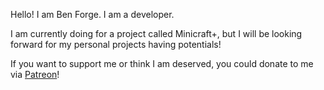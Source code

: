 Hello! I am Ben Forge. I am a developer.

I am currently doing for a project called Minicraft+, but I will be looking forward for my personal projects having potentials!

If you want to support me or think I am deserved, you could donate to me via [Patreon](https://patreon.com/benforge0022?utm_medium=clipboard_copy&utm_source=copyLink&utm_campaign=creatorshare_creator&utm_content=join_link)!
